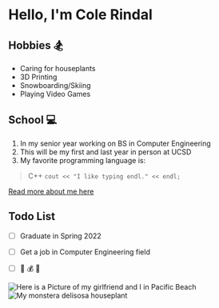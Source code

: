 # **Hello, I'm Cole Rindal**
## Hobbies :snowboarder:
- Caring for houseplants
- 3D Printing
- Snowboarding/Skiing
- Playing Video Games

## School :computer:
1. In my senior year working on BS in Computer Engineering
2. This will be my first and last year in person at UCSD
3. My favorite programming language is:
>C++
`cout << "I like typing endl." << endl;`

[Read more about me here](README.md)

## Todo List
- [ ] Graduate in Spring 2022
- [ ] Get a job in Computer Engineering field
- [ ] :money_with_wings: :moneybag: :money_with_wings:


![Here is a Picture of my girlfriend and I in Pacific Beach](https://photos.app.goo.gl/k45di6AoCADENinv9)
![My monstera delisosa houseplant](https://photos.app.goo.gl/xe7ZTvU9RTCSgMqX9)